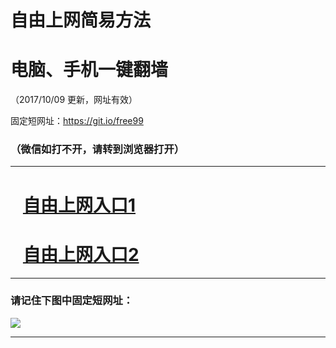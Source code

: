 ﻿# 自由上网简易方法

# 电脑、手机一键翻墙

（2017/10/09 更新，网址有效）

固定短网址：https://git.io/free99

### （微信如打不开，请转到浏览器打开）


***





# &nbsp;&nbsp; <a href="http://ft899211364.fwq-tz-1001.info/fwqtz01.html?t=100900126357 " target="_blank">自由上网入口1</a>
# &nbsp;&nbsp; <a href="http://ft447514468.fwq-tz-1002.info/fwqtz02.html?t=10090012136 " target="_blank">自由上网入口2</a>
***

### 请记住下图中固定短网址：

<img src="https://s3-us-west-2.amazonaws.com/fwq-1001/yjfq-20170905okok.png" /> 


***

